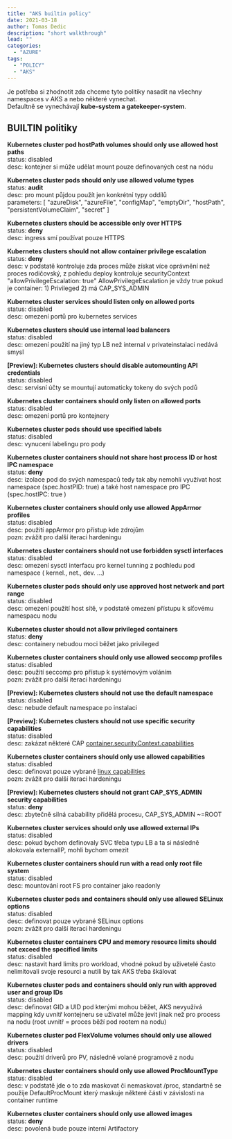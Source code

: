 ```yaml
---
title: "AKS builtin policy"
date: 2021-03-18
author: Tomas Dedic
description: "short walkthrough"
lead: ""
categories:
  - "AZURE"
tags:
  - "POLICY"
  - "AKS"
---
```

Je potřeba si zhodnotit zda chceme tyto politiky nasadit na všechny namespaces v AKS a nebo některé vynechat.  
Defaultně se vynechávají **kube-system a gatekeeper-system**.

## BUILTIN politiky

**Kubernetes cluster pod hostPath volumes should only use allowed host paths**  
  status: disabled   
  desc: kontejner si mǔže udělat mount pouze definovaných cest na nódu  

**Kubernetes cluster pods should only use allowed volume types**  
  status: **audit**  
  desc: pro mount půjdou použít jen konkrétní typy oddílů  
  parameters: [ "azureDisk", "azureFile", "configMap", "emptyDir", "hostPath", "persistentVolumeClaim", "secret" ]  

**Kubernetes clusters should be accessible only over HTTPS**  
  status: **deny**  
  desc:   ingress smí používat pouze HTTPS  

**Kubernetes clusters should not allow container privilege escalation**  
  status: **deny**  
  desc: v podstatě kontroluje zda proces může získat více oprávnění než proces rodičovský, z pohledu deploy kontroluje securityContext "allowPrivilegeEscalation: true" 
        AllowPrivilegeEscalation je vždy true pokud je container: 1) Privileged  2) má CAP_SYS_ADMIN  

**Kubernetes cluster services should listen only on allowed ports**  
  status: disabled  
  desc: omezení portů pro kubernetes services  

**Kubernetes clusters should use internal load balancers**  
  status: disabled  
  desc: omezení použití na jiný typ LB než internal v privateinstalaci nedává smysl  

**[Preview]: Kubernetes clusters should disable automounting API credentials**  
  status: disabled  
  desc: servisní účty se mountují automaticky tokeny do svých podů  

**Kubernetes cluster containers should only listen on allowed ports**  
  status: disabled  
  desc: omezení portů pro kontejnery  

**Kubernetes cluster pods should use specified labels**  
  status: disabled  
  desc: vynucení labelingu pro pody  

**Kubernetes cluster containers should not share host process ID or host IPC namespace**  
  status: **deny**  
  desc: izolace pod do svých namespaců tedy tak aby nemohli využívat host namespace (spec.hostPID: true) a také host namespace pro IPC (spec.hostIPC: true )  

**Kubernetes cluster containers should only use allowed AppArmor profiles**  
  status: disabled  
  desc: použití appArmor pro přístup kde zdrojům   
  pozn: zvážit pro další iteraci hardeningu  

**Kubernetes cluster containers should not use forbidden sysctl interfaces**  
  status: disabled  
  desc:  omezení sysctl interfacu pro kernel tunning z podhledu pod namespace ( kernel., net., dev. ...)  

**Kubernetes cluster pods should only use approved host network and port range**  
  status: disabled  
  desc: omezení použití host sítě, v podstatě omezení přístupu k síťovému namespacu nodu  

**Kubernetes cluster should not allow privileged containers**  
  status: **deny**  
  desc: containery nebudou moci běžet jako privileged   

**Kubernetes cluster containers should only use allowed seccomp profiles**  
  status: disabled  
  desc: použití seccomp pro přístup k systémovým voláním  
  pozn: zvážit pro další iteraci hardeningu  

**[Preview]: Kubernetes clusters should not use the default namespace**  
  status: disabled  
  desc: nebude default namespace po instalaci  

**[Preview]: Kubernetes clusters should not use specific security capabilities**  
  status: disabled  
  desc:  zakázat některé CAP [container.securityContext.capabilities](https://linux.die.net/man/7/capabilities)  

**Kubernetes cluster containers should only use allowed capabilities**  
  status: disabled  
  desc: definovat pouze vybrané [linux capabilities](https://linux.die.net/man/7/capabilities)  
  pozn: zvážit pro další iteraci hardeningu  

**[Preview]: Kubernetes clusters should not grant CAP_SYS_ADMIN security capabilities**  
  status: **deny**  
  desc: zbytečně silná cabability přidělá procesu, CAP_SYS_ADMIN ~=ROOT   

**Kubernetes cluster services should only use allowed external IPs**  
  status: disabled  
  desc: pokud bychom definovaly SVC třeba typu LB a ta si následně alokovala externalIP, mohli bychom omezit   

**Kubernetes cluster containers should run with a read only root file system**  
  status: disabled  
  desc: mountování root FS pro container jako readonly  

**Kubernetes cluster pods and containers should only use allowed SELinux options**  
  status: disabled  
  desc: definovat pouze vybrané SELinux options  
  pozn: zvážit pro další iteraci hardeningu  

**Kubernetes cluster containers CPU and memory resource limits should not exceed the specified limits**  
  status: disabled  
  desc: nastavit hard limits pro workload, vhodné pokud by uživetelé často nelimitovali svoje resourci a nutili by tak AKS třeba škálovat  

**Kubernetes cluster pods and containers should only run with approved user and group IDs**  
  status: disabled  
  desc: definovat GID a UID pod kterými mohou běžet, AKS nevyužívá mapping kdy uvnitř kontejneru se uživatel může jevit jinak než pro process na nodu (root uvnitř = proces běží pod rootem na nodu)  

**Kubernetes cluster pod FlexVolume volumes should only use allowed drivers**  
  status: disabled  
  desc: použití driverů pro PV, následně volané programově z nodu  

**Kubernetes cluster containers should only use allowed ProcMountType**  
  status: disabled  
  desc: v podstatě jde o to zda maskovat či nemaskovat /proc, standartně se použije DefaultProcMount který maskuje některé části v závislosti na container runtime  

**Kubernetes cluster containers should only use allowed images**  
  status: **deny**  
  desc: povolená bude pouze interní Artifactory  
